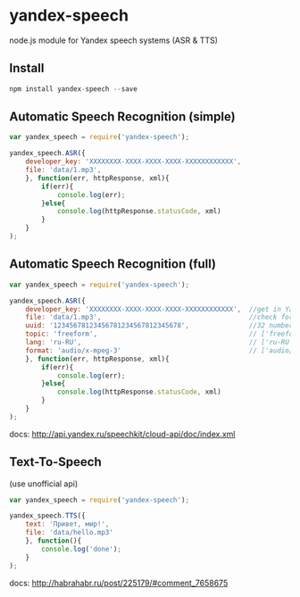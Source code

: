 yandex-speech
=============

node.js module for Yandex speech systems (ASR & TTS)

## Install
```javascript
npm install yandex-speech --save

```

## Automatic Speech Recognition (simple)

```javascript
var yandex_speech = require('yandex-speech');

yandex_speech.ASR({
    developer_key: 'XXXXXXXX-XXXX-XXXX-XXXX-XXXXXXXXXXXX',    
    file: 'data/1.mp3',
	}, function(err, httpResponse, xml){
		if(err){
    		console.log(err);
    	}else{
    		console.log(httpResponse.statusCode, xml)
    	}
    }
);

```

## Automatic Speech Recognition (full)
```javascript
var yandex_speech = require('yandex-speech');

yandex_speech.ASR({
    developer_key: 'XXXXXXXX-XXXX-XXXX-XXXX-XXXXXXXXXXXX',  //get in Yandex Developer Center
    file: 'data/1.mp3',                                     //check format
    uuid: '12345678123456781234567812345678',               //32 numbers & letters
    topic: 'freeform',                                      // ['freeform', 'maps', 'general', 'music']
    lang: 'ru-RU',                                          // ['ru-RU', 'tr-TR'],
    format: 'audio/x-mpeg-3'                                // ['audio/x-speex', 'audio/x-pcm;bit=16;rate=8000', 'audio/x-pcm;bit=16;rate=16000', 'audio/x-alaw;bit=13;rate=8000', 'audio/x-wav', 'audio/x-mpeg-3']	
	}, function(err, httpResponse, xml){
		if(err){
    		console.log(err);
    	}else{
    		console.log(httpResponse.statusCode, xml)
    	}
    }
);

```
docs: http://api.yandex.ru/speechkit/cloud-api/doc/index.xml


## Text-To-Speech 
(use unofficial api)

```javascript
var yandex_speech = require('yandex-speech');

yandex_speech.TTS({
	text: 'Привет, мир!',
	file: 'data/hello.mp3'
	}, function(){
		console.log('done');
	}
);

```
docs: http://habrahabr.ru/post/225179/#comment_7658675

